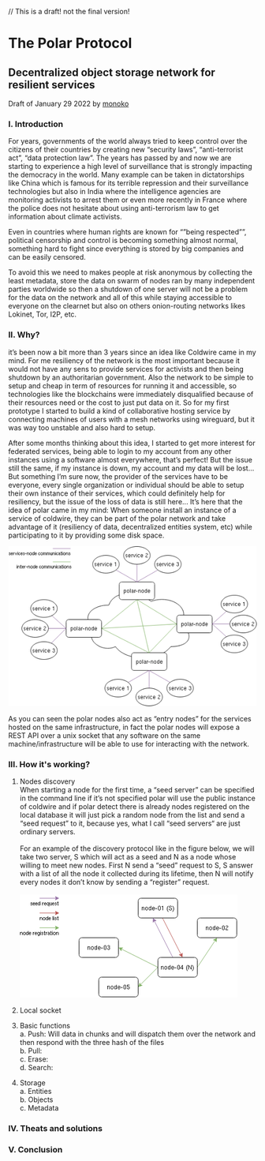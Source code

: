 // This is a draft! not the final version!
# The Polar Protocol
## Decentralized object storage network for resilient services
Draft of January 29 2022
by [monoko](https://github.com/monok-o)

### I. Introduction
For years, governments of the world always tried to keep control over the citizens of their countries by creating new “security laws”, “anti-terrorist act”, “data protection law”. The years has passed by and now we are starting to experience a high level of surveillance that is strongly impacting the democracy in the world. Many example can be taken in dictatorships like China which is famous for its terrible repression and their surveillance technologies but also in India where the intelligence agencies are monitoring activists to arrest them or even more recently in France where the police does not hesitate about using anti-terrorism law to get information about climate activists.

Even in countries where human rights are known for “”being respected””, political censorship and control is becoming something almost normal, something hard to fight since everything is stored by big companies and can be easily censored.

To avoid this we need to makes people at risk anonymous by collecting the least metadata, store the data on swarm of nodes ran by many independent parties worldwide so then a shutdown of one server will not be a problem for the data on the network and all of this while staying accessible to everyone on the clearnet but also on others onion-routing networks likes Lokinet, Tor, I2P, etc.

### II. Why?
it’s been now a bit more than 3 years since an idea like Coldwire came in my mind. For me resiliency of the network is the most important because it would not have any sens to provide services for activists and then being shutdown by an authoritarian government. Also the network to be simple to setup and cheap in term of resources for running it and accessible, so technologies like the blockchains were immediately disqualified because of their resources need or the cost to just put data on it. So for my first prototype I started to build a kind of collaborative hosting service by connecting machines of users with a mesh networks using wireguard, but it was way too unstable and also hard to setup.

After some months thinking about this idea, I started to get more interest for federated services, being able to login to my account from any other instances using a software almost everywhere, that’s perfect! But the issue still the same, if my instance is down, my account and my data will be lost... But something I’m sure now, the provider of the services have to be everyone, every single organization or individual should be able to setup their own instance of their services, which could definitely help for resiliency, but the issue of the loss of data is still here... It’s here that the idea of polar came in my mind: When someone install an instance of a service of coldwire, they can be part of the polar network and take advantage of it (resiliency of data, decentralized entities system, etc) while participating to it by providing some disk space.

![figure-1](./fig-1.png)

As you can seen the polar nodes also act as “entry nodes” for the services hosted on the same infrastructure, in fact the polar nodes will expose a REST API over a unix socket that any software on the same machine/infrastructure will be able to use for interacting with the network.

### III. How it's working?
1. Nodes discovery<br>
When starting a node for the first time, a “seed server” can be specified in the command line if it’s not specified polar will use the public instance of coldwire and if polar detect there is already nodes registered on the local database it will just pick a random node from the list and send a “seed request” to it, because yes, what I call “seed servers“ are just ordinary servers.<br><br>
For an example of the discovery protocol like in the figure below, we will take two server, S which will act as a seed and N as a node whose willing to meet new nodes. First N send a “seed” request to S, S answer with a list of all the node it collected during its lifetime, then N will notify every nodes it don’t know by sending a “register” request.<br><br>
![fig-2](./fig-2.png)

2. Local socket<br>
3. Basic functions<br>
  a. Push: Will data in chunks and will dispatch them over the network and then respond with the three hash of the files<br>
  b. Pull: <br>
  c. Erase: <br>
  d. Search: <br>
4. Storage<br>
  a. Entities<br>
  b. Objects<br>
  c. Metadata<br>
### IV. Theats and solutions
### V. Conclusion